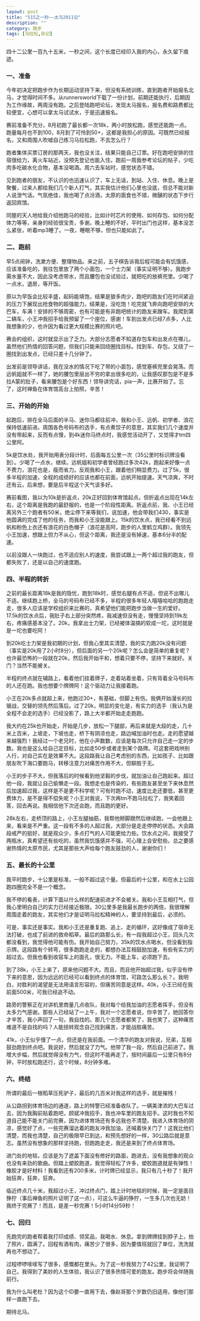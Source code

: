 ```yaml
---
layout: post
title: "515之一秒——太马2011记"
description: ""
category: 跑步
tags: [马拉松,杂记]
---
```



四十二公里一百九十五米，一秒之间，这个长度已经印入我的内心，永久留下痕迹。

### 一、准备

今年初决定把跑步作为长期运动坚持下来，但没有系统训练，直到跑者开始报名北马，才觉得时间不多。从runnersworld下载了一份计划，前期还能执行，后期因为工作缘故，两周没有跑。之后登陆跑吧论坛，发现太马报名，报名费和路费都比较便宜，心想可以拿太马试试水，于是迅速报名。

赛前准备不充分，8月初跑了最长都一次18k，两小时放松跑，感觉还能跑一点。跑量每月也不到100，8月到了可怜到50+，这都是我担心的原因。可既然已经报名，又和周围人吹嘘自己练习马拉松跑，不去怎么行？

跑者集体买票订房的那两天，我也没关注，结果只能自己订票。好在跑吧安排的住宿很给力，离火车站近，没预先登记也能入住。跑前一周我参考论坛的帖子，少吃肉多吃碳水化合物，基本没喝酒。周六去车站时，感觉状态不错。

见到跑者的朋友，不认识的也迅速认识了，车上无话，到站、入住、休息。晚上是聚餐，过来人都给我们几个新人打气，其实我估计他们心里也没底，但总不能对新人说泄气话。气氛绝佳，我也喝了点汾酒，太原的面食也不错，微醺的状态下步行返回宾馆。

同屋的天人地给我介绍他跑马的经验，比如计时芯片的使用、如何存包、如何分配体力等等，亲身的经验很宝贵，多谢。晚上睡的不好，平时出门也这样，基本没怎么紧张，听着mp3睡了。一夜，睡眠不够，但也只能如此了。

### 二、跑前

早5点闹钟，洗漱方便、整理物品。来之前，五子棋告诉我后程可能会有饥饿感，应该准备吃的，我往包里放了两个小面包，一个士力架（事实证明不够）。我跑步需水量不大，因此没考虑带水，而且腰包也没试验过，就把吃的放裤兜里。少喝了一点水，退房，等开饭。

原以为早饭会比较丰盛，起码能填饱，结果是狼多肉少，跑吧的跑友们在时间紧迫的压力下展现出抢食物的超强能力。结果是，没吃饱！吃完就飞奔向跑吧安排的大巴车，车满！安排的不够周密，也有可能是有非跑吧统计的跑友来蹭车。我爬到第二辆车，小王冲我招手给我预留了一个座位，感谢！车到出发点已经7点多，人比我想象的少，也许因为看过更大规模比赛的照片吧。

赛会的组织，这时就显示出了乏力。大部分志愿者不知道存包车和出发点在哪儿，虽然他们热情的回答问题，但我们只能来回绕圈找目标。找到车、存包，又绕了一圈找到出发点，已经只差十几分钟了。

出发前是领导讲话，我在没水的情况下吃了带的小面包，感觉塞裤兜里会晃荡。而远帆姐就不一样了，她的腰包里层出不穷的拿出很多吃的，让我感叹那包是不是多拉A蒙的肚子，看来腰包是个好东西！领导讲完话，pia一声，比赛开始了。忘了，这时禅鱼在体育馆高台上拍照，辛苦！

### 三、开始的开始

起跑后，排在全马后面的半马、迷你马都往前冲，我和小王、远帆、初学者、浪花保持低速前进。周围各色号码布的选手，有点煮饺子的意思，其实我们几个速度并没有带起来，反而有点慢，到4k迷你马终点时，我感觉活动开了，又觉得才tm四公里阿。

5k是饮水处，我开始用表分段计时，后面每五公里一次（35公里时标识牌没看到）。少喝了一点水，继续。远帆姐和初学者曾经跑过多次42k，跑起来好像一点不费力，浪花也是，瘦而省力。反观我和小王，跟着他们稍显费力。过了5k，很多半程的加速，全程的成绩好的应该也都在前面，远帆开始提速。天气凉爽，不时还有云，后来想，要是后半程这个天气该多好。

赛前看图，我以为10k是折返点，20k正好回到体育馆起点。但折返点出现在14k左右，这个距离是我跑的最舒服的，也是一个阶段性距离。折返点前，我、小王已经离另外三个跑者有50米，绝尘停下来等我们，说加速，他会带我们430，事实是他圆满的完成了他的任务，而我和小王没能跟上。15k的饮水点，我已经看不到远帆和粉色上衣还有浪花的白色帽子（浪花是高阿，跑步的人里鹤立鸡群）。我领先小王加速，想跟上但力不从心，但这个距离，我还是没有掉速，基本6分半的配速。

以前没跟人一块跑过，也不适应别人的速度，我尝试跟上一两个超过我的跑友，但都失败了，还是以自己的速度跑。

### 四、半程的转折

之前的最长距离18k是我的隐忧，跑到18k时，感觉右腿有点不适，但说不出哪儿不适。继续跑上桥，全马的号码布已经不多，半程的很多年轻人嘻嘻哈哈的跑跑走走，很多人应该是学校组织来比赛的，真希望他们能把跑步当做一生的爱好。17.5k的饮水点后，我肚子右上部分突然疼，我减速但没有走，慢慢坚持到19k左右，疼痛感基本没了。20k，我拿出士力架，已经被体温搞的软成一坨，这时就是是一坨也要吃阿！

到20k吃士力架是我初期的计划，但我心里其实清楚，我的实力跑20k没有问题（事实是20k用了2小时8分），但后面的另一个20k呢？怎么会是简单的重复呢？也许最恐怖的一段就在20k，然后我开始平和，想着只要不停，坚持下来就好。关门？当然不能被关。

半程的终点就在辅路上，看着他们挂着牌子，走着站着坐着，只有背着全马号码布的人还在跑。我也想要个牌牌阿！这个驱动力让我接着跑。

小王在20k多点就超上来，他跑过30+，有基础，但脚上有伤。我俩开始漫长的拉锯战，交替的领先然后落后。过了20k，明显的变化是，有实力的选手（我认为是全程不会走的选手）已经没影了，路上大半都开始走走跑跑。

我大约在25k也开始走，开始是几步，放松一下腿部，再后来就是大段的走，几十米上百米，上坡走，下坡也走，桥下有阴凉也走，路边喊加油时也走。走的愿望越来越强烈！我经过一个老兄时，他在小声数数，应该是每次只允许自己走一定的步数。我也是这么给自己定目标，比如走50步或者走到某个路牌。可这套把戏哄别人行，对自己实在是效果不大。这段路我让自己考虑别的东西，比如孩子、比如跟朋友吹下海口要跑马，转移注意力对痛苦作用不大，但聊胜于无。

小王的步子不大，但我落后的时候看到他坚毅的步伐，就加油让自己跑起来。超过他一段，我就让自己偷懒走一段。我想走也是传染的，有些跑友甚至坐下来休息然后加速超过我，这样是不是更不科学呢？可有时跑不动，速度比走还要低，甚至更费体力，是不是得不偿失呢？小王对我说，下次再tm不跑马拉松了，我笑着回答，回去再说。我相信他下次还会跑，而且跑的更好。

28k左右，走桥顶的路上，小王左腿抽筋，我帮他掰脚跟然后继续跑，一会他跟上来，看来是不严重。这一段有不多的人超过我，大部分是走走停停的状态。大会路段戒严的挺好，就是观众少，多点打气的人可能更给力些。饮水点之间，我接受了两瓶水，真希望还有些吃的，虽然我饥饿感并不强，可心理上会安慰些。总之要感谢热情的太原市民，尤其是那些大声给每个跑友鼓劲的人，谢谢你们！

### 五、最长的十公里

我平时跑步，十公里是标准，一般不超过这个量。但最后的十公里，和在水上公园跑四圈完全不是一个概念。

我不停的看表，计算下面以什么样的配速前进才不会被关。我和小王互相打气，但我心里明白自己的实力已经接近极限。30公里多是我最长跑步的两倍，我很理解周围走着的跑友，其实他们才是证明马拉松精神的人，要坚持到最后，必须的。

可是，事实还是事实。我和小王还是重复跑、追上、走的循环，这好像成了宿命无法打破，也成了前进的救命稻草。最后的路那么长，有一段我超过小王，回头几次都没看到，我觉得他可能有伤。我开始自己努力，35k的饮水点喝水，但没看到指示牌。这段路有个转弯，很多跑跑走走的，都想办法互相鼓励加速，有些有实力的超过去。但我也看到收容车上的面孔，很无力。不能上车，必须跑下去。

到了38k，小王上来了，原来他问题不大。而且，而且他开始超过我，似乎没有停下来的意思，因为远远的已经可以看到终点的体育馆，可路怎么那么长？。我明白，对胜利的渴望是无法用语言形容的，但痛苦同意是这样。40k，小王已经在我前面500米，可我已经追不动。

路旁的警察正在对讲机里商量几点收队，我对每个给我加油的志愿者挥手，但没有太多力气感谢。那些人已经站了一上午，我对一个志愿者说，你辛苦了，她回答你才辛苦，我小声回了一句，我自找的。那几个志愿者都笑了，我也笑了，这种痛苦难道不是自找的吗？人能扭转观念自己找到痛苦，才能战胜痛苦。

41k，小王似乎慢了一点，但还是在我前面。一个清华的跑友对我说，兄弟，互相鼓劲跑到终点吧。我说好，然后就没了力气。他带了我一段，然后自己前进了。我增大步幅，然后就觉得没有力气，但这时不能再走了，按时间最后一公里只有8分钟，平时放松跑还行，这个时候，8分钟多难。

### 六、终结

所谓的最后一根稻草压死驴子，最后的几百米对我这样的选手，就是摧残！

从公路拐到体育场边的通道，路上的特警已经准备收队了。一辆美津浓的大巴车过去，因为我胸前贴着跑吧，顾斌冲我招手，我也冲车里的跑友招手。这时我也不知道自己能不能关门前完赛，因为进体育场还有多远我也不清楚。我进入体育场的阴凉，感觉好了点，一些完赛溜达着的跑友冲我加油，还喊着快关门了！这我比他们清楚，而我也清楚，自己的极限早已到达，和预先想好的一样，30公路后就是意志。虽然没有想象的那样坚持跑，但跑跑走走，我还是来到了终点体育场。

进门处的地毯，应该是为了遮盖下面没有修好的路面，跑进去，没有我想象的观众也没有来劲的歌曲。但踏上塑胶跑道，我觉得轻松了许多，塑胶跑道就是有弹性！橡胶才是好材料！我看到还有200多米，计时牌已经显示，我只有几十秒了！我开始狂奔，狂奔，狂奔。

临近终点几十米，我超过小王，冲过终点门，踏上计时地毯的时候，我一定是面目狰狞（事后禅鱼的照片证明了这一点），可这么牛逼的狰狞，一生多几次也无妨！我终于完赛了！而且，是差一秒完赛！5小时14分59秒！

### 七、回归

先跑完的跑者帮着我打印成绩、领奖品，我喝水、休息。拿到牌牌挂到脖子上，拍了照片，圆满了。回程有酒有肉，痛苦少了很多，因为要值班就回了单位，洗洗就再也不想动了。

过程啰啰嗦嗦写了很多，感慨都在里头。为了这一秒我努力了42公里，我证明了自己，我得到了美妙的人生体验，我认识了很多热情可爱的跑友。跑步将会伴随我前行。

我为什么叫老杜？因为这个ID要一直用下去，像赵哥那个岁数仍旧适用，像他们那样一直跑下去。

期待北马。
